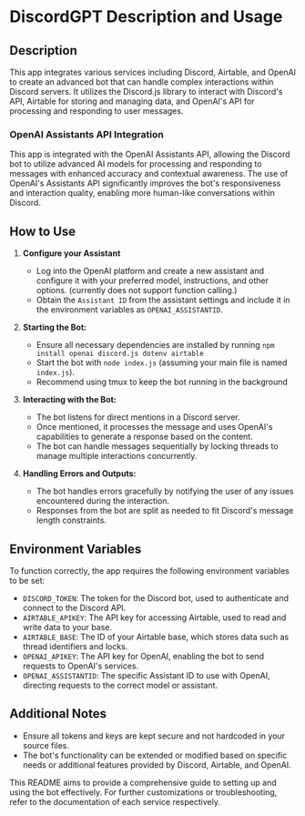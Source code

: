# DiscordGPT Description and Usage

## Description

This app integrates various services including Discord, Airtable, and OpenAI to create an advanced bot that can handle complex interactions within Discord servers. It utilizes the Discord.js library to interact with Discord's API, Airtable for storing and managing data, and OpenAI's API for processing and responding to user messages.

### OpenAI Assistants API Integration

This app is integrated with the OpenAI Assistants API, allowing the Discord bot to utilize advanced AI models for processing and responding to messages with enhanced accuracy and contextual awareness. The use of OpenAI's Assistants API significantly improves the bot's responsiveness and interaction quality, enabling more human-like conversations within Discord.

## How to Use

1. **Configure your Assistant**
   - Log into the OpenAI platform and create a new assistant and configure it with your preferred model, instructions, and other options. (currently does not support function calling.)
   - Obtain the `Assistant ID` from the assistant settings and include it in the environment variables as `OPENAI_ASSISTANTID`.

2. **Starting the Bot:**
   - Ensure all necessary dependencies are installed by running `npm install openai discord.js dotenv airtable`
   - Start the bot with `node index.js` (assuming your main file is named `index.js`).
   - Recommend using tmux to keep the bot running in the background

3. **Interacting with the Bot:**
   - The bot listens for direct mentions in a Discord server.
   - Once mentioned, it processes the message and uses OpenAI's capabilities to generate a response based on the content.
   - The bot can handle messages sequentially by locking threads to manage multiple interactions concurrently.

4. **Handling Errors and Outputs:**
   - The bot handles errors gracefully by notifying the user of any issues encountered during the interaction.
   - Responses from the bot are split as needed to fit Discord's message length constraints. 

## Environment Variables

To function correctly, the app requires the following environment variables to be set:

- `DISCORD_TOKEN`: The token for the Discord bot, used to authenticate and connect to the Discord API.
- `AIRTABLE_APIKEY`: The API key for accessing Airtable, used to read and write data to your base.
- `AIRTABLE_BASE`: The ID of your Airtable base, which stores data such as thread identifiers and locks.
- `OPENAI_APIKEY`: The API key for OpenAI, enabling the bot to send requests to OpenAI's services.
- `OPENAI_ASSISTANTID`: The specific Assistant ID to use with OpenAI, directing requests to the correct model or assistant.

## Additional Notes

- Ensure all tokens and keys are kept secure and not hardcoded in your source files.
- The bot's functionality can be extended or modified based on specific needs or additional features provided by Discord, Airtable, and OpenAI.

This README aims to provide a comprehensive guide to setting up and using the bot effectively. For further customizations or troubleshooting, refer to the documentation of each service respectively.
